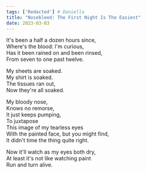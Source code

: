 ```yaml
---  
tags: ['Redacted'] # Daniella
title: "Nosebleed: The First Night Is The Easiest"
date: 2023-03-03
---
```


It's been a half a dozen hours since,  
Where's the blood: I'm curious,  
Has it been rained on and been rinsed,  
From seven to one past twelve.

My sheets are soaked.  
My shirt is soaked.  
The tissues ran out,  
Now they're all soaked.

My bloody nose,  
Knows no remorse,  
It just keeps pumping,  
To juxtapose  
This image of my tearless eyes  
With the painted face, but you might find,  
It didn't time the thing quite right.

Now it'll watch as my eyes both dry,  
At least it's not like watching paint  
Run and turn alive.
